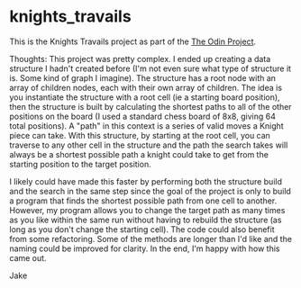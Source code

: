 # knights_travails

This is the Knights Travails project as part of the [The Odin Project](https://www.theodinproject.com/paths/full-stack-ruby-on-rails/courses/ruby-programming/lessons/knights-travails).

Thoughts:
This project was pretty complex. I ended up creating a data structure I hadn't created before (I'm not even sure what type of structure it is. Some kind of graph I imagine). The structure has a root node with an array of children nodes, each with their own array of children. The idea is you instantiate the structure with a root cell (ie a starting board position), then the structure is built by calculating the shortest paths to all of the other positions on the board (I used a standard chess board of 8x8, giving 64 total positions). A "path" in this context is a series of valid moves a Knight piece can take. With this structure, by starting at the root cell, you can traverse to any other cell in the structure and the path the search takes will always be a shortest possible path a knight could take to get from the starting position to the target position.

I likely could have made this faster by performing both the structure build and the search in the same step since the goal of the project is only to build a program that finds the shortest possible path from one cell to another. However, my program allows you to change the target path as many times as you like within the same run without having to rebuild the structure (as long as you don't change the starting cell). The code could also benefit from some refactoring. Some of the methods are longer than I'd like and the naming could be improved for clarity. In the end, I'm happy with how this came out.

Jake

